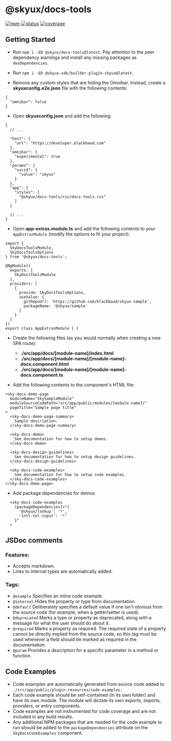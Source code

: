 # @skyux/docs-tools

[![npm](https://img.shields.io/npm/v/@skyux/docs-tools.svg)](https://www.npmjs.com/package/@skyux/docs-tools)
[![status](https://travis-ci.org/blackbaud/skyux-docs-tools.svg?branch=master)](https://travis-ci.org/blackbaud/skyux-docs-tools)
[![coverage](https://codecov.io/gh/blackbaud/skyux-docs-tools/branch/master/graphs/badge.svg?branch=master)](https://codecov.io/gh/blackbaud/skyux-docs-tools/branch/master)

## Getting Started

- Run `npm i -ED @skyux/docs-tools@latest`. Pay attention to the peer dependency warnings and install any missing packages as `devDependencies`.

- Run `npm i -ED @skyux-sdk/builder-plugin-skyux@latest`.

- Remove any custom styles that are hiding the Omnibar. Instead, create a **skyuxconfig.e2e.json** file with the following contents:
```
{
  "omnibar": false
}
```

- Open **skyuxconfig.json** and add the following:
```
{
  // ...

  "host": {
    "url": "https://developer.blackbaud.com"
  },
  "omnibar": {
    "experimental": true
  },
  "params": {
    "svcid": {
      "value": "skyux"
    }
  },
  "app": {
    "styles": [
      "@skyux/docs-tools/css/docs-tools.css"
    ]
  }

  // ...
}
```

- Open **app-extras.module.ts** and add the following contents to your `AppExtrasModule` (modify the options to fit your project):

```
import {
  SkyDocsToolsModule,
  SkyDocsToolsOptions
} from '@skyux/docs-tools';

@NgModule({
  exports: [
    SkyDocsToolsModule
  ],
  providers: [
    {
      provide: SkyDocsToolsOptions,
      useValue: {
        gitRepoUrl: 'https://github.com/blackbaud/skyux-sample',
        packageName: '@skyux/sample'
      }
    }
  ]
})
export class AppExtrasModule { }
```

- Create the following files (as you would normally when creating a new SPA route):
  - **./src/app/docs/[module-name]/index.html**
  - **./src/app/docs/[module-name]/[module-name]-docs.component.html**
  - **./src/app/docs/[module-name]/[module-name]-docs.component.ts**

- Add the following contents to the component's HTML file:
```
<sky-docs-demo-page
  moduleName="SkySampleModule"
  moduleSourceCodePath="src/app/public/modules/[module-name]/"
  pageTitle="Sample page title"
>
  <sky-docs-demo-page-summary>
    Sample description.
  </sky-docs-demo-page-summary>

  <sky-docs-demo>
    See documentation for how to setup demos.
  </sky-docs-demo>

  <sky-docs-design-guidelines>
    See documentation for how to setup design guidelines.
  </sky-docs-design-guidelines>

  <sky-docs-code-examples>
    See documentation for how to setup code examples.
  </sky-docs-code-examples>
</sky-docs-demo-page>
```

- Add package dependencies for demos
```
  <sky-docs-code-examples
    [packageDependencies]="{
      '@skyux/lookup': '*',
      'intl-tel-input': '*'
    }"
  >
```

## JSDoc comments

### Features:
- Accepts markdown.
- Links to internal types are automatically added.

### Tags:
- `@example` Specifies an inline code example.
- `@internal` Hides the property or type from documentation.
- `@default` Deliberately specifies a default value if one isn't obvious from the source code (for example, when a getter/setter is used).
- `@deprecated` Marks a type or property as deprecated, along with a message for what the user should do about it.
- `@required` Marks a property as required. The required state of a property cannot be directly implied from the source code, so this tag must be used whenever a field should be marked as required in the documentation.
- `@param` Provides a description for a specific parameter in a method or function.

## Code Examples
- Code examples are automatically generated from source code added to `./src/app/public/plugin-resources/code-examples`.
- Each code example should be self-contained (in its own folder) and have its own module. The module will dictate its own exports, imports, providers, or entry components.
- Code examples are not instrumented for code coverage and are not included in any build results.
- Any additional NPM packages that are needed for the code example to run should be added to the `packageDependencies` attribute on the `SkyDocsCodeExamples` component.
